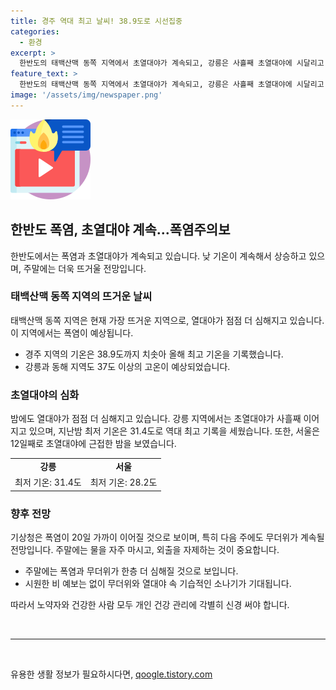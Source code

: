 ```yaml
---
title: 경주 역대 최고 날씨! 38.9도로 시선집중
categories:
  - 환경
excerpt: >
  한반도의 태백산맥 동쪽 지역에서 초열대야가 계속되고, 강릉은 사흘째 초열대야에 시달리고 있다. 강릉은 지난밤 역대 최고 기온을 기록했으며, 서울도 12일째 열대야에 온 것으로 나타났다. 주말에는 폭염과 무더위가 더 심해질 전망이며, 기상청은 폭염이 20일 가까이 이어지며 더 강해질 가능성이 크다고 밝혔다. 한반도 전체에 찜통더위가 예상되며, 개인 건강에 각별한 주의가 필요하다. (문자 수: 150)
feature_text: >
  한반도의 태백산맥 동쪽 지역에서 초열대야가 계속되고, 강릉은 사흘째 초열대야에 시달리고 있다. 강릉은 지난밤 역대 최고 기온을 기록했으며, 서울도 12일째 열대야에 온 것으로 나타났다. 주말에는 폭염과 무더위가 더 심해질 전망이며, 기상청은 폭염이 20일 가까이 이어지며 더 강해질 가능성이 크다고 밝혔다. 한반도 전체에 찜통더위가 예상되며, 개인 건강에 각별한 주의가 필요하다. (문자 수: 150)
image: '/assets/img/newspaper.png'
---
```


<p><img src="/assets/img/news.png" alt="rentncar 속보" /></p>

<h2 data-ke-size="size26">한반도 폭염, 초열대야 계속...폭염주의보</h2>

<p data-ke-size="size16">한반도에서는 폭염과 초열대야가 계속되고 있습니다. 낮 기온이 계속해서 상승하고 있으며, 주말에는 더욱 뜨거울 전망입니다.</p>

<h3>태백산맥 동쪽 지역의 뜨거운 날씨</h3>

<p data-ke-size="size16">태백산맥 동쪽 지역은 현재 가장 뜨거운 지역으로, 열대야가 점점 더 심해지고 있습니다. 이 지역에서는 폭염이 예상됩니다.</p>

<ul>
    <li>경주 지역의 기온은 38.9도까지 치솟아 올해 최고 기온을 기록했습니다.</li>
    <li>강릉과 동해 지역도 37도 이상의 고온이 예상되었습니다.</li>
</ul>

<h3>초열대야의 심화</h3>

<p data-ke-size="size16">밤에도 열대야가 점점 더 심해지고 있습니다. 강릉 지역에서는 초열대야가 사흘째 이어지고 있으며, 지난밤 최저 기온은 31.4도로 역대 최고 기록을 세웠습니다. 또한, 서울은 12일째로 초열대야에 근접한 밤을 보였습니다.</p>

<table>
    <colgroup><col width="50%" /><col width="50%" /></colgroup>
    <tr>
        <td style="text-align: center; height: 17px;"><b>강릉</b></td>
        <td style="text-align: center; height: 17px;"><b>서울</b></td>
    </tr>
    <tr>
        <td style="text-align: center; height: 17px;">최저 기온: 31.4도</td>
        <td style="text-align: center; height: 17px;">최저 기온: 28.2도</td>
    </tr>
</table>

<h3>향후 전망</h3>

<p data-ke-size="size16">기상청은 폭염이 20일 가까이 이어질 것으로 보이며, 특히 다음 주에도 무더위가 계속될 전망입니다. 주말에는 물을 자주 마시고, 외출을 자제하는 것이 중요합니다.</p>

<ul>
    <li>주말에는 폭염과 무더위가 한층 더 심해질 것으로 보입니다.</li>
    <li>시원한 비 예보는 없이 무더위와 열대야 속 기습적인 소나기가 기대됩니다.</li>
</ul>

<p data-ke-size="size16">따라서 노약자와 건강한 사람 모두 개인 건강 관리에 각별히 신경 써야 합니다.</p>

<p data-ke-size="size16">&nbsp;</p>

<hr>

<p data-ke-size="size16">&nbsp;</p>
유용한 생활 정보가 필요하시다면, <a href="https://qoogle.tistory.com" rel="dofollow">qoogle.tistory.com</a>


